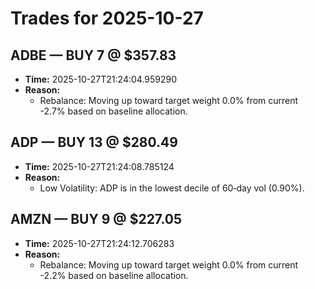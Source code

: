 # Trades for 2025-10-27

## ADBE — BUY 7 @ $357.83
- **Time:** 2025-10-27T21:24:04.959290
- **Reason:**
  - Rebalance: Moving up toward target weight 0.0% from current -2.7% based on baseline allocation.

## ADP — BUY 13 @ $280.49
- **Time:** 2025-10-27T21:24:08.785124
- **Reason:**
  - Low Volatility: ADP is in the lowest decile of 60‑day vol (0.90%).

## AMZN — BUY 9 @ $227.05
- **Time:** 2025-10-27T21:24:12.706283
- **Reason:**
  - Rebalance: Moving up toward target weight 0.0% from current -2.2% based on baseline allocation.

